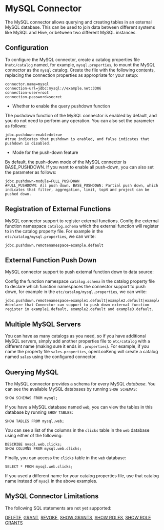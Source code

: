 
MySQL Connector
===============

The MySQL connector allows querying and creating tables in an external MySQL database. This can be used to join data between different systems like MySQL and Hive, or between two different MySQL instances.

Configuration
-------------

To configure the MySQL connector, create a catalog properties file in`etc/catalog` named, for example, `mysql.properties`, to mount the MySQL connector as the `mysql` catalog. Create the file with the following
contents, replacing the connection properties as appropriate for your setup:

``` properties
connector.name=mysql
connection-url=jdbc:mysql://example.net:3306
connection-user=root
connection-password=secret
```

- Whether to enable the query pushdown function

The pushdown function of the MySQL connector is enabled by default, and you do not need to perform any operation. You can also set the parameter as follows:

``` properties
jdbc.pushdown-enabled=true
#true indicates that pushdown is enabled, and false indicates that pushdown is disabled.
```

- Mode for the push-down feature

By default, the push-down mode of the MySQL connector is BASE_PUSHDOWN. If you want to enable all push-down, you can also set the parameter as follows:

``` properties
jdbc.pushdown-module=FULL_PUSHDOWN  
#FULL_PUSHDOWN: All push down. BASE_PUSHDOWN: Partial push down, which indicates that filter, aggregation, limit, topN and project can be pushed down.
```

Registration of External Functions
----------------------------------
MySQL connector support to register external functions.
Config the external function namespace `catalog.schema` 
which the external function will register to in the catalog property file.
For example in the `etc/catalog/mysql.properties`, we can write:
```Properties
jdbc.pushdown.remotenamespace=example.default
```

External Function Push Down
---------------------------
MySQL connector support to push external function down to data source:

Config the function namespace `catalog.schema` in the catalog property file to declare
 which function namespaces the connector support to push down,
 for example in the `etc/catalog/mysql.properties`, we can write:
```Properties
jdbc.pushdown.remotenamespace=example1.default|example2.default|example3.default|
#declare that Connector can support to push down external function register in example1.default, example2.default and example3.default.
```


Multiple MySQL Servers
----------------------

You can have as many catalogs as you need, so if you have additional MySQL servers, simply add another properties file to `etc/catalog` with a different name (making sure it ends in `.properties`). For example, if
you name the property file `sales.properties`, openLooKeng will create a catalog named `sales` using the configured connector.

Querying MySQL
--------------

The MySQL connector provides a schema for every MySQL *database*. You can see the available MySQL databases by running `SHOW SCHEMAS`:

    SHOW SCHEMAS FROM mysql;

If you have a MySQL database named `web`, you can view the tables in this database by running `SHOW TABLES`:

    SHOW TABLES FROM mysql.web;

You can see a list of the columns in the `clicks` table in the `web` database using either of the following:

    DESCRIBE mysql.web.clicks;
    SHOW COLUMNS FROM mysql.web.clicks;

Finally, you can access the `clicks` table in the `web` database:

    SELECT * FROM mysql.web.clicks;

If you used a different name for your catalog properties file, use that catalog name instead of `mysql` in the above examples.

MySQL Connector Limitations
---------------------------

The following SQL statements are not yet supported:

[DELETE](../sql/delete.md), [GRANT](../sql/grant.md), [REVOKE](../sql/revoke.md), [SHOW GRANTS](../sql/show-grants.md), [SHOW ROLES](../sql/show-roles.md), [SHOW ROLE GRANTS](../sql/show-role-grants.md)
